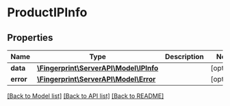 # ProductIPInfo

## Properties
Name | Type | Description | Notes
------------ | ------------- | ------------- | -------------
**data** | [**\Fingerprint\ServerAPI\Model\IPInfo**](IPInfo.md) |  | [optional] 
**error** | [**\Fingerprint\ServerAPI\Model\Error**](Error.md) |  | [optional] 

[[Back to Model list]](../../README.md#documentation-for-models) [[Back to API list]](../../README.md#documentation-for-api-endpoints) [[Back to README]](../../README.md)

